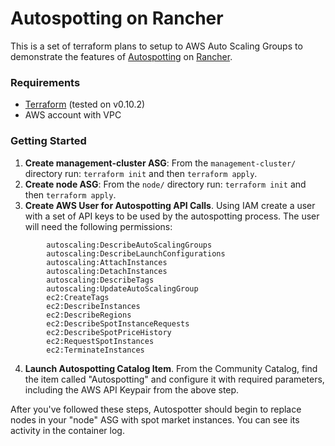 # Autospotting on Rancher


This is a set of terraform plans to setup to AWS Auto Scaling Groups to demonstrate
the features of [Autospotting](https://github.com/cristim/autospotting) on [Rancher](http://rancher.com/).

### Requirements

* [Terraform](http://terraform.io) (tested on v0.10.2)
* AWS account with VPC 

### Getting Started
1. **Create management-cluster ASG**: From the `management-cluster/` directory run: `terraform init` and then `terraform apply`.
2. **Create node ASG**: From the `node/` directory run: `terraform init` and then `terraform apply`.
3. **Create AWS User for Autospotting API Calls**. Using IAM create a user with a set of API keys to be used by the autospotting process. The user will need the following permissions:
```
        autoscaling:DescribeAutoScalingGroups
        autoscaling:DescribeLaunchConfigurations
        autoscaling:AttachInstances
        autoscaling:DetachInstances
        autoscaling:DescribeTags
        autoscaling:UpdateAutoScalingGroup
        ec2:CreateTags
        ec2:DescribeInstances
        ec2:DescribeRegions
        ec2:DescribeSpotInstanceRequests
        ec2:DescribeSpotPriceHistory
        ec2:RequestSpotInstances
        ec2:TerminateInstances
```

4. **Launch Autospotting Catalog Item**. From the Community Catalog, find the item called "Autospotting" and configure it with required parameters, including the AWS API Keypair from the above step.

After you've followed these steps, Autospotter should begin to replace nodes in your "node" ASG with spot market instances. You can see its activity in the container log.
